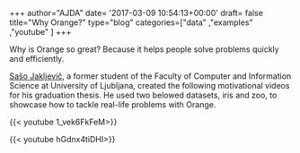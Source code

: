 +++
author="AJDA"
date= '2017-03-09 10:54:13+00:00'
draft= false
title="Why Orange?"
type="blog"
categories=["data" ,"examples" ,"youtube" ]
+++

Why is Orange so great? Because it helps people solve problems quickly and efficiently.

[Sašo Jakljevič](https://www.linkedin.com/in/saso-jakljevic-90252095/), a former student of the Faculty of Computer and Information Science at University of Ljubljana, created the following motivational videos for his graduation thesis. He used two belowed datasets, iris and zoo, to showcase how to tackle real-life problems with Orange.


{{< youtube 1_vek6FkFeM>}}


{{< youtube hGdnx4tiDHI>}}






